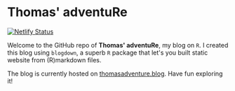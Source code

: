 # Thomas' adventuRe

[![Netlify Status](https://api.netlify.com/api/v1/badges/2e697645-2728-4e91-aadd-b5b00d01f29a/deploy-status)](https://app.netlify.com/sites/thomas-neitmann/deploys)

Welcome to the GitHub repo of **Thomas' adventuRe**, my blog on `R`. I created this blog using `blogdown`, a superb `R` package that let's you built static website from (R)markdown files.

The blog is currently hosted on [thomasadventure.blog](https://thomasadventure.blog/). Have fun exploring it!


